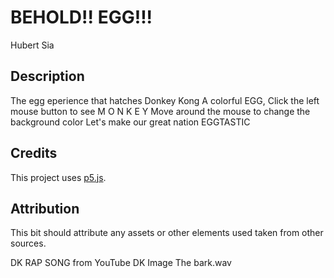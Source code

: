 # BEHOLD!! EGG!!!

Hubert Sia

[View this project online]: https://hubertsia.github.io/cart253/topics/assignments/art-jam/

## Description

The egg eperience that hatches Donkey Kong 
A colorful EGG,
Click the left mouse button to see M O N K E Y
Move around the mouse to change the background color
Let's make our great nation EGGTASTIC

## Credits
This project uses [p5.js](https://p5js.org).

## Attribution

This bit should attribute any assets or other elements used taken from other sources.

DK RAP SONG from YouTube
DK Image
The bark.wav


